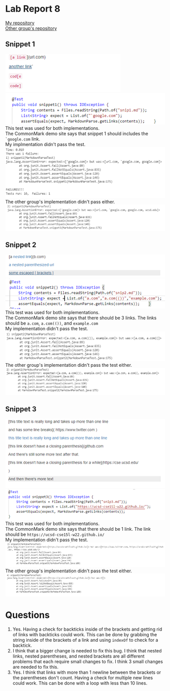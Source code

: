 # Lab Report 8
[My repository](https://github.com/vdvo1029/markdown-parse)  
[Other group's repository](https://github.com/CatFish47/markdown-parse)
## Snippet 1
![Image](lr4-1.PNG)  
![Image](snip1.PNG)  
This test was used for both implementations.  
The CommonMark demo site says that snippet 1 should includes the `` `google.com `` link.  
My implmentation didn't pass the test.
![Image](lr4-2.PNG)  
The other group's implementation didn't pass either.
![Image](lr4-3.PNG)

## Snippet 2
![Image](lr4-4.PNG)
![Image](snip2.PNG)  
This test was used for both implementations.  
The CommonMark demo site says that there should be 3 links. The links should be `a.com`, `a.com(())`, and `example.com`  
My implementation didn't pass the test.  
![Image](lr4-5.PNG)  
The other group's implementation didn't pass the test either.
![Image](lr4-6.PNG)  

## Snippet 3
![Image](lr4-7.PNG) 
![Image](snip3.PNG)  
This test was used for both implementations.  
The CommonMark demo site says that there should be 1 link. The link should be `https://ucsd-cse15l-w22.github.io/`  
My implementation didn't pass the test.
![Image](lr44.PNG)  
The other group's implementation didn't pass the test either.
![Image](lr441.PNG)


# Questions
1. Yes. Having a check for backticks inside of the brackets and getting rid of links with backticks could work. This can be done by grabbing the string inside of the brackets of a link and using `indexOf` to check for a backtick.
2. I think that a bigger change is needed to fix this bug. I think that nested links, nested parentheses, and nested brackets are all different problems that each require small changes to fix. I think 3 small changes are needed to fix this.
3. Yes. I think that links with more than 1 newline between the brackets or the parentheses don't count. Having a check for multiple new lines could work. This can be done with a loop with less than 10 lines. 


